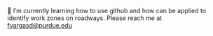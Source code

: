 <!---
fvargasd1807/fvargasd1807 is a ✨ special ✨ repository because its `README.md` (this file) appears on your GitHub profile.
You can click the Preview link to take a look at your changes.
--->
🌱 I’m currently learning how to use github and how can be applied to identify work zones on roadways.
Please reach me at fvargasd@purdue.edu
